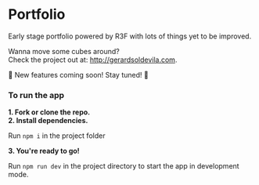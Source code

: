 # Portfolio

Early stage portfolio powered by R3F with lots of things yet to be improved. <br />

Wanna move some cubes around? <br />
Check the project out at: http://gerardsoldevila.com.

🚀 New features coming soon! Stay tuned! 🚀

### To run the app
 
**1. Fork or clone the repo.** <br />
**2. Install dependencies.**

  Run ```npm i``` in the project folder
  
**3. You're ready to go!**

  Run ```npm run dev``` in the project directory to start the app in development mode.<br />



